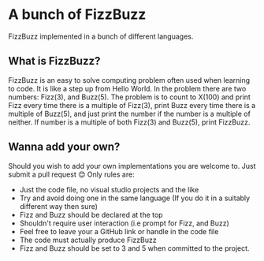 # A bunch of FizzBuzz
FizzBuzz implemented in a bunch of different languages. 

## What is FizzBuzz? 
FizzBuzz is an easy to solve computing problem often used when learning to code. It is like a step up from Hello World. In the problem there are two numbers: Fizz(3), and Buzz(5). The problem is to count to X(100) and print Fizz every time there is a multiple of Fizz(3), print Buzz every time there is a multiple of Buzz(5), and just print the number if the number is a multiple of neither. If number is a multiple of both Fizz(3) and Buzz(5), print FizzBuzz. 

## Wanna add your own? 
Should you wish to add your own implementations you are welcome to. Just submit a pull request 😊 Only rules are: 
- Just the code file, no visual studio projects and the like 
-  Try and avoid doing one in the same language (If you do it in a suitably different way then sure) 
-  Fizz and Buzz should be declared at the top 
-  Shouldn't require user interaction (i.e prompt for Fizz, and Buzz)
-  Feel free to leave your a GitHub link or handle in the code file
-  The code must actually produce FizzBuzz 
-  Fizz and Buzz should be set to 3 and 5 when committed to the project. 




